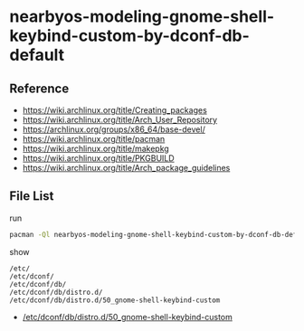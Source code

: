 
# nearbyos-modeling-gnome-shell-keybind-custom-by-dconf-db-default


## Reference

* https://wiki.archlinux.org/title/Creating_packages
* https://wiki.archlinux.org/title/Arch_User_Repository
* https://archlinux.org/groups/x86_64/base-devel/
* https://wiki.archlinux.org/title/pacman
* https://wiki.archlinux.org/title/makepkg
* https://wiki.archlinux.org/title/PKGBUILD
* https://wiki.archlinux.org/title/Arch_package_guidelines


## File List

run

``` sh
pacman -Ql nearbyos-modeling-gnome-shell-keybind-custom-by-dconf-db-default -q
```

show

```
/etc/
/etc/dconf/
/etc/dconf/db/
/etc/dconf/db/distro.d/
/etc/dconf/db/distro.d/50_gnome-shell-keybind-custom
```

* [/etc/dconf/db/distro.d/50_gnome-shell-keybind-custom](asset/overlay/etc/dconf/db/distro.d/50_gnome-shell-keybind-custom)

